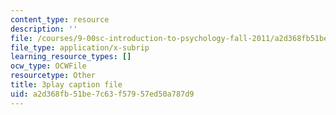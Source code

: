 ```yaml
---
content_type: resource
description: ''
file: /courses/9-00sc-introduction-to-psychology-fall-2011/a2d368fb51be7c63f57957ed50a787d9_MYMYXhR2Ppw.srt
file_type: application/x-subrip
learning_resource_types: []
ocw_type: OCWFile
resourcetype: Other
title: 3play caption file
uid: a2d368fb-51be-7c63-f579-57ed50a787d9
---
```

